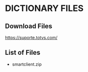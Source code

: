 # DICTIONARY FILES

## Download Files

<https://suporte.totvs.com/>

## List of Files

- smartclient.zip
